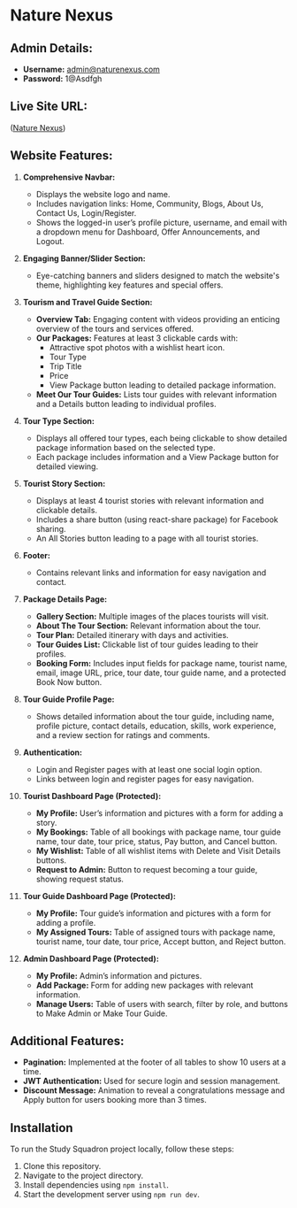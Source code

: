 # Nature Nexus

## Admin Details:
- **Username:** admin@naturenexus.com
- **Password:** 1@Asdfgh

## Live Site URL:
([Nature Nexus](https://naturenexus-232f7.firebaseapp.com/))

## Website Features:

1. **Comprehensive Navbar:**
   - Displays the website logo and name.
   - Includes navigation links: Home, Community, Blogs, About Us, Contact Us, Login/Register.
   - Shows the logged-in user’s profile picture, username, and email with a dropdown menu for Dashboard, Offer Announcements, and Logout.

2. **Engaging Banner/Slider Section:**
   - Eye-catching banners and sliders designed to match the website's theme, highlighting key features and special offers.

3. **Tourism and Travel Guide Section:**
   - **Overview Tab:** Engaging content with videos providing an enticing overview of the tours and services offered.
   - **Our Packages:** Features at least 3 clickable cards with:
     - Attractive spot photos with a wishlist heart icon.
     - Tour Type
     - Trip Title
     - Price
     - View Package button leading to detailed package information.
   - **Meet Our Tour Guides:** Lists tour guides with relevant information and a Details button leading to individual profiles.

4. **Tour Type Section:**
   - Displays all offered tour types, each being clickable to show detailed package information based on the selected type.
   - Each package includes information and a View Package button for detailed viewing.

5. **Tourist Story Section:**
   - Displays at least 4 tourist stories with relevant information and clickable details.
   - Includes a share button (using react-share package) for Facebook sharing.
   - An All Stories button leading to a page with all tourist stories.

6. **Footer:**
   - Contains relevant links and information for easy navigation and contact.

7. **Package Details Page:**
   - **Gallery Section:** Multiple images of the places tourists will visit.
   - **About The Tour Section:** Relevant information about the tour.
   - **Tour Plan:** Detailed itinerary with days and activities.
   - **Tour Guides List:** Clickable list of tour guides leading to their profiles.
   - **Booking Form:** Includes input fields for package name, tourist name, email, image URL, price, tour date, tour guide name, and a protected Book Now button.

8. **Tour Guide Profile Page:**
   - Shows detailed information about the tour guide, including name, profile picture, contact details, education, skills, work experience, and a review section for ratings and comments.

9. **Authentication:**
   - Login and Register pages with at least one social login option.
   - Links between login and register pages for easy navigation.

10. **Tourist Dashboard Page (Protected):**
    - **My Profile:** User’s information and pictures with a form for adding a story.
    - **My Bookings:** Table of all bookings with package name, tour guide name, tour date, tour price, status, Pay button, and Cancel button.
    - **My Wishlist:** Table of all wishlist items with Delete and Visit Details buttons.
    - **Request to Admin:** Button to request becoming a tour guide, showing request status.

11. **Tour Guide Dashboard Page (Protected):**
    - **My Profile:** Tour guide’s information and pictures with a form for adding a profile.
    - **My Assigned Tours:** Table of assigned tours with package name, tourist name, tour date, tour price, Accept button, and Reject button.

12. **Admin Dashboard Page (Protected):**
    - **My Profile:** Admin’s information and pictures.
    - **Add Package:** Form for adding new packages with relevant information.
    - **Manage Users:** Table of users with search, filter by role, and buttons to Make Admin or Make Tour Guide.

## Additional Features:
- **Pagination:** Implemented at the footer of all tables to show 10 users at a time.
- **JWT Authentication:** Used for secure login and session management.
- **Discount Message:** Animation to reveal a congratulations message and Apply button for users booking more than 3 times.

## Installation

To run the Study Squadron project locally, follow these steps:

1. Clone this repository.
2. Navigate to the project directory.
3. Install dependencies using `npm install`.
4. Start the development server using `npm run dev`.
